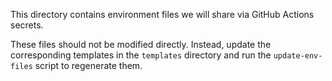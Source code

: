 This directory contains environment files we will share via GitHub Actions secrets.

These files should not be modified directly. Instead, update the corresponding templates in the `templates` directory and run the `update-env-files` script to regenerate them.